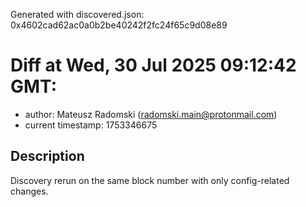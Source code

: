 Generated with discovered.json: 0x4602cad62ac0a0b2be40242f2fc24f65c9d08e89

# Diff at Wed, 30 Jul 2025 09:12:42 GMT:

- author: Mateusz Radomski (<radomski.main@protonmail.com>)
- current timestamp: 1753346675

## Description

Discovery rerun on the same block number with only config-related changes.
